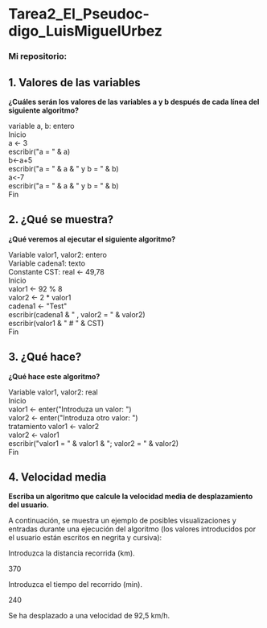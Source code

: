 # Tarea2_El_Pseudoc-digo_LuisMiguelUrbez
### Mi repositorio:


## 1. Valores de las variables
__¿Cuáles serán los valores de las variables a y b después de cada línea del siguiente algoritmo?__
  
variable a, b: entero  
Inicio  
   a <- 3  
   escribir("a = " & a)  
   b<-a+5  
   escribir("a = " & a & " y b = " & b)  
   a<-7  
   escribir("a = " & a & " y b = " & b)  
Fin 

## 2. ¿Qué se muestra?
__¿Qué veremos al ejecutar el siguiente algoritmo?__  

Variable valor1, valor2: entero  
Variable cadena1: texto  
Constante CST: real <- 49,78  
Inicio  
   valor1 <- 92 % 8  
   valor2 <- 2 * valor1  
   cadena1 <- "Test"  
   escribir(cadena1 & " , valor2 = " & valor2)  
   escribir(valor1 & " # " & CST)  
Fin 

## 3. ¿Qué hace?
__¿Qué hace este algoritmo?__
 
Variable valor1, valor2: real  
Inicio  
   valor1 <- enter("Introduza un valor: ")  
   valor2 <- enter("Introduza otro valor: ")  
   tratamiento 
   valor1 <- valor2  
   valor2 <- valor1  
   escribir("valor1 = " & valor1 & "; valor2 = " & valor2)  
Fin 

## 4. Velocidad media
__Escriba un algoritmo que calcule la velocidad media de desplazamiento del usuario.__

A continuación, se muestra un ejemplo de posibles visualizaciones y entradas durante una ejecución del algoritmo (los valores introducidos por el usuario están escritos en negrita y cursiva):

Introduzca la distancia recorrida (km).

370

Introduzca el tiempo del recorrido (min).

240

Se ha desplazado a una velocidad de 92,5 km/h.

